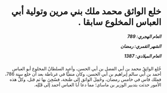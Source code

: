 <h1 dir="rtl">خلع الواثق محمد ملك بني مرين وتولية أبي العباس المخلوع سابقا .</h1>

<h5 dir="rtl">العام الهجري:  789

الشهر القمري: رمضان

العام الميلادي: 1387</h5>

<p dir="rtl">خُلع الواثِقُ محمد بن أبي الفضل بن أبي الحسن، وأعيد السلطانُ المخلوع أبو العباس أحمد بن أبي سالم إبراهيم بن أبي الحسن، وكان منفيًّا في غرناطة بعد أن خلع سنة 786، فملك فاس في خامس رمضان، وحُمِلَ الواثق إلى طنجة، فسُجِنَ بها ثم قتل، وكلُّ هذه الأمور حدثت بتدبير الوزير بن ماساي؛ مما دعا أبا العباس أحمد إلى قَتْلِه.</p></br>
